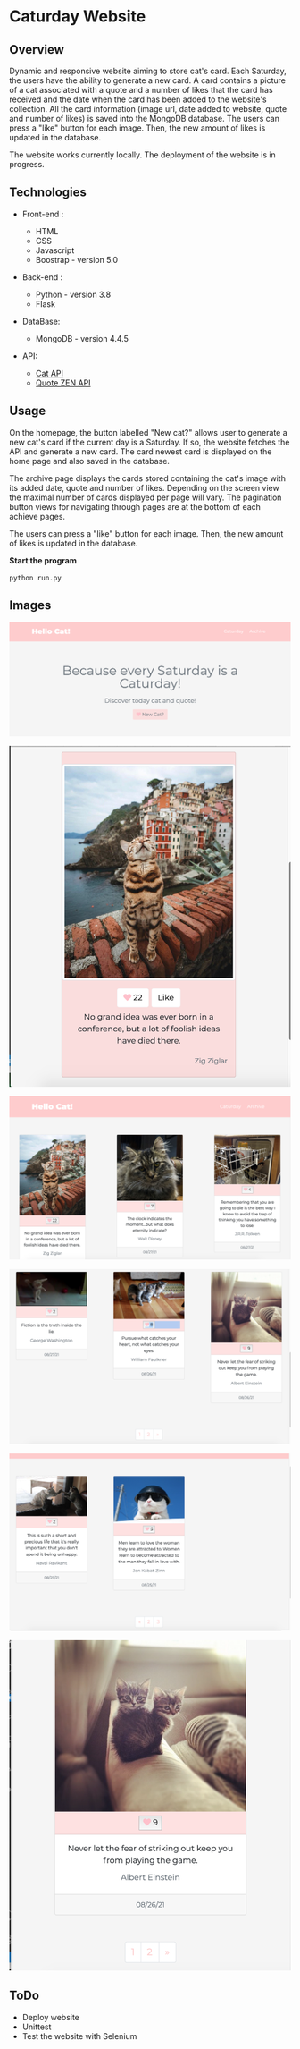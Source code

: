 # Caturday Website

## Overview

Dynamic and responsive website aiming to store cat's card. Each Saturday, the users have the ability to generate a new card. A card contains a picture of a cat associated with a quote and a number of likes that the card has received and the date when the card has been added to the website's collection.
All the card information (image url, date added to website, quote and number of likes) is saved into the MongoDB database.
The users can press a "like" button for each image. Then, the new amount of likes is updated in the database.

The website works currently locally. The deployment of the website is in progress.

## Technologies

* Front-end :
  * HTML
  * CSS
  * Javascript
  * Boostrap - version 5.0

* Back-end :
  * Python - version 3.8
  * Flask

* DataBase:
  * MongoDB - version 4.4.5

* API:
  * [Cat API](https://api.thecatapi.com/)
  * [Quote ZEN API](https://zenquotes.io/)

## Usage

On the homepage, the button labelled "New cat?" allows user to generate a new cat's card if the current day is a Saturday. If so, the website fetches the API and generate a new card. The card newest card is displayed on the home page and also saved in the database.

The archive page displays the cards stored containing the cat's image with its added date, quote and number of likes. Depending on the screen view the maximal number of cards displayed per page will vary. 
The pagination button views for navigating through pages are at the bottom of each achieve pages.

The users can press a "like" button for each image. Then, the new amount of likes is updated in the database.

**Start the program**
```
python run.py
```

## Images

![Home Page](images/Home_page_top.png)

![Card Example Home Page](images/card.png)

![Archive Top Page](images/Archive_top_page.png)

![Archive bottom Page](images/Archive_bottom_page.png)

![Archive Last Page](images/Archive.png)

![Archive Page on small screen](images/small_screen.png)

## ToDo

* Deploy website
* Unittest
* Test the website with Selenium
